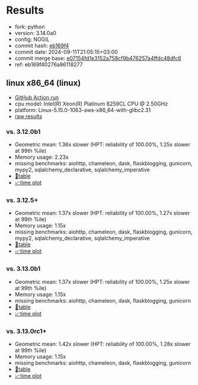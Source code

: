 # Results

- fork: python
- version: 3.14.0a0
- config: NOGIL
- commit hash: [eb169f4](https://github.com/python/cpython/commit/eb169f4)
- commit date: 2024-09-11T21:05:15+03:00
- commit merge base: [e07154fd1e3152a758cf9b476257a4ffdc48dfc6](https://github.com/python/cpython/commit/e07154fd1e3152a758cf9b476257a4ffdc48dfc6)
- ref: eb169f40276a86118277

## linux x86_64 (linux)

- [GitHub Action run](https://github.com/facebookexperimental/free-threading-benchmarking/actions/runs/10819936093)
- cpu model: Intel(R) Xeon(R) Platinum 8259CL CPU @ 2.50GHz
- platform: Linux-5.15.0-1063-aws-x86_64-with-glibc2.31
- [raw results](bm-20240911-linux-x86_64-python-eb169f40276a86118277-3.14.0a0-eb169f4.json)

### vs. 3.12.0b1

- Geometric mean: 1.36x slower (HPT: reliability of 100.00%, 1.25x slower at 99th %ile)
- Memory usage: 2.23x
- missing benchmarks: aiohttp, chameleon, dask, flaskblogging, gunicorn, mypy2, sqlalchemy_declarative, sqlalchemy_imperative
- [📄table](bm-20240911-linux-x86_64-python-eb169f40276a86118277-3.14.0a0-eb169f4-vs-3.12.0b1.md)
- [📈time plot](bm-20240911-linux-x86_64-python-eb169f40276a86118277-3.14.0a0-eb169f4-vs-3.12.0b1.svg)

### vs. 3.12.5+

- Geometric mean: 1.37x slower (HPT: reliability of 100.00%, 1.27x slower at 99th %ile)
- Memory usage: 1.15x
- missing benchmarks: aiohttp, chameleon, dask, flaskblogging, gunicorn, mypy2, sqlalchemy_declarative, sqlalchemy_imperative
- [📄table](bm-20240911-linux-x86_64-python-eb169f40276a86118277-3.14.0a0-eb169f4-vs-3.12.5%2B.md)
- [📈time plot](bm-20240911-linux-x86_64-python-eb169f40276a86118277-3.14.0a0-eb169f4-vs-3.12.5%2B.svg)

### vs. 3.13.0b1

- Geometric mean: 1.37x slower (HPT: reliability of 100.00%, 1.25x slower at 99th %ile)
- Memory usage: 1.15x
- missing benchmarks: aiohttp, chameleon, dask, flaskblogging, gunicorn
- [📄table](bm-20240911-linux-x86_64-python-eb169f40276a86118277-3.14.0a0-eb169f4-vs-3.13.0b1.md)
- [📈time plot](bm-20240911-linux-x86_64-python-eb169f40276a86118277-3.14.0a0-eb169f4-vs-3.13.0b1.svg)

### vs. 3.13.0rc1+

- Geometric mean: 1.42x slower (HPT: reliability of 100.00%, 1.28x slower at 99th %ile)
- Memory usage: 1.15x
- missing benchmarks: aiohttp, chameleon, dask, flaskblogging, gunicorn
- [📄table](bm-20240911-linux-x86_64-python-eb169f40276a86118277-3.14.0a0-eb169f4-vs-3.13.0rc1%2B.md)
- [📈time plot](bm-20240911-linux-x86_64-python-eb169f40276a86118277-3.14.0a0-eb169f4-vs-3.13.0rc1%2B.svg)

